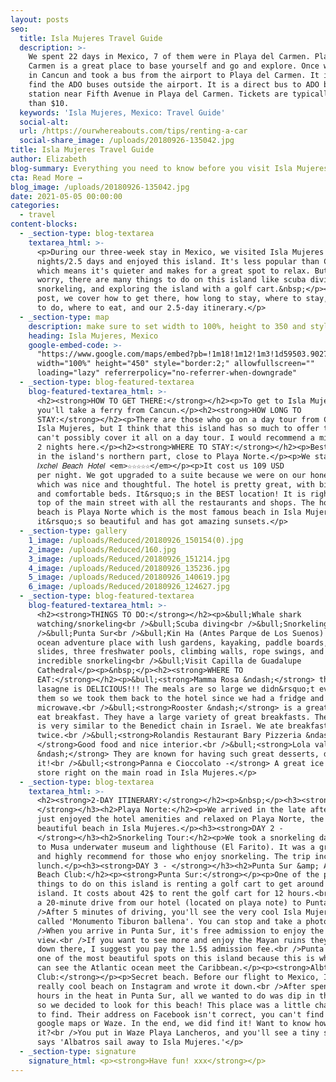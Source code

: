 ```yaml
---
layout: posts
seo:
  title: Isla Mujeres Travel Guide
  description: >-
    We spent 22 days in Mexico, 7 of them were in Playa del Carmen. Playa del
    Carmen is a great place to base yourself and go and explore. Once we landed
    in Cancun and took a bus from the airport to Playa del Carmen. It is easy to
    find the ADO buses outside the airport. It is a direct bus to ADO bus
    station near Fifth Avenue in Playa del Carmen. Tickets are typically less
    than $10.
  keywords: 'Isla Mujeres, Mexico: Travel Guide'
  social-alt:
  url: /https://ourwhereabouts.com/tips/renting-a-car
  social-share_image: /uploads/20180926-135042.jpg
title: Isla Mujeres Travel Guide
author: Elizabeth
blog-summary: Everything you need to know before you visit Isla Mujeres, Mexico
cta: Read More →
blog_image: /uploads/20180926-135042.jpg
date: 2021-05-05 00:00:00
categories:
  - travel
content-blocks:
  - _section-type: blog-textarea
    textarea_html: >-
      <p>During our three-week stay in Mexico, we visited Isla Mujeres for three
      nights/2.5 days and enjoyed this island. It's less popular than Cancun
      which means it's quieter and makes for a great spot to relax. But don't
      worry, there are many things to do on this island like scuba diving,
      snorkeling, and exploring the island with a golf cart.&nbsp;</p><p>In this
      post, we cover how to get there, how long to stay, where to stay, things
      to do, where to eat, and our 2.5-day itinerary.</p>
  - _section-type: map
    description: make sure to set width to 100%, height to 350 and style to border 2
    heading: Isla Mujeres, Mexico
    google-embed-code: >-
      "https://www.google.com/maps/embed?pb=!1m18!1m12!1m3!1d59503.902741085105!2d-86.76673806558148!3d21.232089637340476!2m3!1f0!2f0!3f0!3m2!1i1024!2i768!4f13.1!3m3!1m2!1s0x8f4c255cc7546269%3A0x31c329d38783bdbf!2sIsla%20Mujeres!5e0!3m2!1sen!2sil!4v1661503042532!5m2!1sen!2sil"
      width="100%" height="450" style="border:2;" allowfullscreen=""
      loading="lazy" referrerpolicy="no-referrer-when-downgrade"
  - _section-type: blog-featured-textarea
    blog-featured-textarea_html: >-
      <h2><strong>HOW TO GET THERE:</strong></h2><p>To get to Isla Mujeres,
      you'll take a ferry from Cancun.</p><h2><strong>HOW LONG TO
      STAY:</strong></h2><p>There are those who go on a day tour from Cancun to
      Isla Mujeres, but I think that this island has so much to offer that you
      can't possibly cover it all on a day tour. I would recommend a minimum of
      2 nights here.</p><h2><strong>WHERE TO STAY:</strong></h2><p>Best to stay
      in the island's northern part, close to Playa Norte.</p><p>We stayed at
      𝐼𝑥𝑐ℎ𝑒𝑙 𝐵𝑒𝑎𝑐ℎ 𝐻𝑜𝑡𝑒𝑙 <em>☆☆☆☆☆</em></p><p>It cost us 109 USD
      per night. We got upgraded to a suite because we were on our honeymoon,
      which was nice and thoughtful. The hotel is pretty great, with big rooms
      and comfortable beds. It&rsquo;s in the BEST location! It is right on the
      top of the main street with all the restaurants and shops. The hotel's
      beach is Playa Norte which is the most famous beach in Isla Mujeres;
      it&rsquo;s so beautiful and has got amazing sunsets.</p>
  - _section-type: gallery
    1_image: /uploads/Reduced/20180926_150154(0).jpg
    2_image: /uploads/Reduced/160.jpg
    3_image: /uploads/Reduced/20180926_151214.jpg
    4_image: /uploads/Reduced/20180926_135236.jpg
    5_image: /uploads/Reduced/20180926_140619.jpg
    6_image: /uploads/Reduced/20180926_124627.jpg
  - _section-type: blog-featured-textarea
    blog-featured-textarea_html: >-
      <h2><strong>THINGS TO DO:</strong></h2><p>&bull;Whale shark
      watching/snorkeling<br />&bull;Scuba diving<br />&bull;Snorkeling tours<br
      />&bull;Punta Sur<br />&bull;Kin Ha (Antes Parque de Los Suenos) - an
      ocean adventure place with lush gardens, kayaking, paddle boards, water
      slides, three freshwater pools, climbing walls, rope swings, and
      incredible snorkeling<br />&bull;Visit Capilla de Guadalupe
      Cathedral</p><p>&nbsp;</p><h2><strong>WHERE TO
      EAT:</strong></h2><p>&bull;<strong>Mamma Rosa &ndash;</strong> their
      lasagne is DELICIOUS!!! The meals are so large we didn&rsquo;t even finish
      them so we took them back to the hotel since we had a fridge and a
      microwave.<br />&bull;<strong>Rooster &ndash;</strong> is a great place to
      eat breakfast. They have a large variety of great breakfasts. Their menu
      is very similar to the Benedict chain in Israel. We ate breakfast there
      twice.<br />&bull;<strong>Rolandis Restaurant Bary Pizzeria &ndash;
      </strong>Good food and nice interior.<br />&bull;<strong>Lola valentine
      &ndash;</strong> They are known for having such great desserts, don't miss
      it!<br />&bull;<strong>Panna e Cioccolato -</strong> A great ice cream
      store right on the main road in Isla Mujeres.</p>
  - _section-type: blog-textarea
    textarea_html: >-
      <h2><strong>2-DAY ITINERARY:</strong></h2><p>&nbsp;</p><h3><strong>DAY 1 -
      </strong></h3><h2>Playa Norte:</h2><p>We arrived in the late afternoon and
      just enjoyed the hotel amenities and relaxed on Playa Norte, the most
      beautiful beach in Isla Mujeres.</p><h3><strong>DAY 2 -
      </strong></h3><h2>Snorkeling Tour:</h2><p>️We took a snorkeling day tour
      to Musa underwater museum and lighthouse (El Farito). It was a great trip
      and highly recommend for those who enjoy snorkeling. The trip includes
      lunch.</p><h3><strong>DAY 3 - </strong></h3><h2>Punta Sur &amp; Albtros
      Beach Club:</h2><p><strong>Punta Sur:</strong></p><p>One of the popular
      things to do on this island is renting a golf cart to get around the
      island. It costs about 42$ to rent the golf cart for 12 hours.<br />It is
      a 20-minute drive from our hotel (located on playa note) to Punta Sur.<br
      />After 5 minutes of driving, you'll see the very cool Isla Mujeres sign
      called 'Monumento Tiburon ballena'. You can stop and take a photo.<br
      />When you arrive in Punta Sur, it's free admission to enjoy the beautiful
      view.<br />If you want to see more and enjoy the Mayan ruins they have
      down there, I suggest you pay the 1.5$ admission fee.<br />Punta Sur is
      one of the most beautiful spots on this island because this is where you
      can see the Atlantic ocean meet the Caribbean.</p><p><strong>Albtros Beach
      Club:</strong></p><p>Secret beach. Before our flight to Mexico, I saw this
      really cool beach on Instagram and wrote it down.<br />After spending
      hours in the heat in Punta Sur, all we wanted to do was dip in the water,
      so we decided to look for this beach! This place was a little challenging
      to find. Their address on Facebook isn't correct, you can't find it on
      google maps or Waze. In the end, we did find it! Want to know how to find
      it?<br />You put in Waze Playa Lancheros, and you'll see a tiny sign that
      says 'Albatros sail away to Isla Mujeres.'</p>
  - _section-type: signature
    signature_html: <p><strong>Have fun! xxx</strong></p>
---
```

